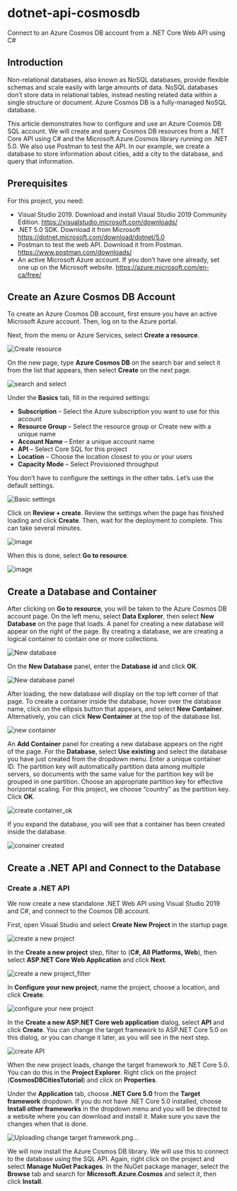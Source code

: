 # dotnet-api-cosmosdb
Connect to an Azure Cosmos DB account from a .NET Core Web API using C#

## Introduction
Non-relational databases, also known as NoSQL databases, provide flexible schemas and scale easily with large amounts of data. NoSQL databases don’t store data in relational tables, instead nesting related data within a single structure or document. Azure Cosmos DB is a fully-managed NoSQL database.

This article demonstrates how to configure and use an Azure Cosmos DB SQL account. We will create and query Cosmos DB resources from a .NET Core API using C# and the Microsoft.Azure.Cosmos library running on .NET 5.0. We also use Postman to test the API. In our example, we create a database to store information about cities, add a city to the database, and query that information. 

## Prerequisites
For this project, you need:
  - Visual Studio 2019. Download and install Visual Studio 2019 Community Edition.
    https://visualstudio.microsoft.com/downloads/
  - .NET 5.0 SDK. Download it from Microsoft  
    https://dotnet.microsoft.com/download/dotnet/5.0
  - Postman to test the web API. Download it from Postman. 
    https://www.postman.com/downloads/
  - An active Microsoft Azure account. If you don’t have one already, set one up on the Microsoft website.
    https://azure.microsoft.com/en-ca/free/

## Create an Azure Cosmos DB Account
To create an Azure Cosmos DB account, first ensure you have an active Microsoft Azure account. Then, log on to the Azure portal.

Next, from the menu or Azure Services, select **Create a resource**.

![Create resource](https://user-images.githubusercontent.com/11193045/112723983-d5de4480-8f19-11eb-9512-09f7f530a609.PNG)

On the new page, type **Azure Cosmos DB** on the search bar and select it from the list that appears, then select **Create** on the next page.

![search and select](https://user-images.githubusercontent.com/11193045/112724333-7f720580-8f1b-11eb-8484-0152057c5c60.png)

Under the **Basics** tab, fill in the required settings:

- **Subscription** – Select the Azure subscription you want to use for this account
- **Resource Group** – Select the resource group or Create new with a unique name
- **Account Name** – Enter a unique account name
- **API** – Select Core SQL for this project
- **Location** – Choose the location closest to you or your users
- **Capacity Mode** – Select Provisioned throughput

You don’t have to configure the settings in the other tabs. Let’s use the default settings.

![Basic settings](https://user-images.githubusercontent.com/11193045/112724691-4175e100-8f1d-11eb-852c-1191b0c703f1.PNG)

Click on **Review + create**. Review the settings when the page has finished loading and click **Create**. Then, wait for the deployment to complete. This can take several minutes.

![image](https://user-images.githubusercontent.com/11193045/112724548-9402cd80-8f1c-11eb-904b-5dec29f0644e.png)

When this is done, select **Go to resource**.

![image](https://user-images.githubusercontent.com/11193045/112724726-60747300-8f1d-11eb-810f-6bd3c564cea3.png)

## Create a Database and Container
After clicking on **Go to resource**, you will be taken to the Azure Cosmos DB account page. On the left menu, select **Data Explorer**, then select **New Database**
on the page that loads. A panel for creating a new database will appear on the right of the page. By creating a database, we are creating a logical container to contain one or more collections. 
 
![New database](https://user-images.githubusercontent.com/11193045/112724938-599a3000-8f1e-11eb-86fc-d6089fda6aba.png)

On the **New Database** panel, enter the **Database id** and click **OK**.  

![New database panel](https://user-images.githubusercontent.com/11193045/112724958-6c146980-8f1e-11eb-9e52-65be290b67de.png)

After loading, the new database will display on the top left corner of that page. To create a container inside the database, hover over the database name, click on the ellipsis button that appears, and select **New Container**. Alternatively, you can click **New Container** at the top of the database list.

![new container](https://user-images.githubusercontent.com/11193045/112724975-88180b00-8f1e-11eb-809c-a15b93069443.png)

An **Add Container** panel for creating a new database appears on the right of the page. For the **Database**, select **Use existing** and select the database you have just created from the dropdown menu. Enter a unique container ID. The partition key will automatically partition data among multiple servers, so documents with the same value for the partition key will be grouped in one partition. Choose an appropriate partition key for effective horizontal scaling. For this project, we choose “country” as the partition key. Click **OK**. 

![create container_ok](https://user-images.githubusercontent.com/11193045/112725173-826ef500-8f1f-11eb-8fb2-07bf77039316.PNG)

If you expand the database, you will see that a container has been created inside the database.

![conainer created](https://user-images.githubusercontent.com/11193045/112725212-c06c1900-8f1f-11eb-86e9-c165c1266e71.PNG)

## Create a .NET API and Connect to the Database
### Create a .NET API
We now create a new standalone .NET Web API using Visual Studio 2019 and C#, and connect to the Cosmos DB account.

First, open Visual Studio and select **Create New Project** in the startup page. 

![create a new project](https://user-images.githubusercontent.com/11193045/112725226-d679d980-8f1f-11eb-94a3-8892f8acb502.png)

In the **Create a new project** step, filter to (**C#, All Platforms, Web**), then select **ASP.NET Core Web Application** and click **Next**. 

![create a new project_filter](https://user-images.githubusercontent.com/11193045/112725249-eb566d00-8f1f-11eb-80fd-b7df7ad2a144.png)

In **Configure your new project**, name the project, choose a location, and click **Create**.

![configure your new project](https://user-images.githubusercontent.com/11193045/112725279-0cb75900-8f20-11eb-9ae4-dcc17dd23ea3.png)

In the **Create a new ASP.NET Core web application** dialog, select **API** and click **Create**. You can change the target framework to ASP.NET Core 5.0 on this dialog, or you can change it later, as you will see in the next step.

![create API](https://user-images.githubusercontent.com/11193045/112725310-307a9f00-8f20-11eb-8647-db43da4073c9.png)

When the new project loads, change the target framework to .NET Core 5.0. You can do this in the **Project Explorer**. Right click on the project (**CosmosDBCitiesTutorial**) and click on **Properties**. 

Under the **Application** tab, choose **.NET Core 5.0** from the **Target framework** dropdown. If you do not have .NET Core 5.0 installed, choose **Install other frameworks** in the dropdown menu and you will be directed to a website where you can download and install it. Make sure you save the changes when that is done.

![Uploading change target framework.png…]()

We will now install the Azure Cosmos DB library. We will use this to connect to the database using the SQL API. Again, right click on the project and select **Manage NuGet Packages**. In the NuGet package manager, select the **Browse** tab and search for **Microsoft.Azure.Cosmos** and select it, then click **Install**.



